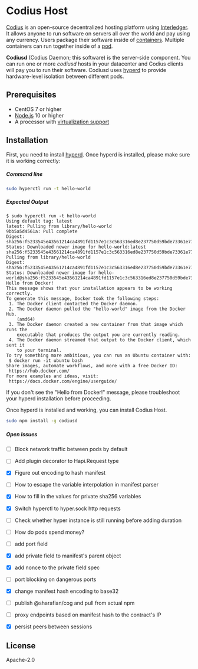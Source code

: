 # Codius Host

[Codius](https://codius.org) is an open-source decentralized hosting platform using [Interledger](https://interledger.org). It allows anyone to run software on servers all over the world and pay using any currency. Users package their software inside of [containers](https://www.docker.com/what-container). Multiple containers can run together inside of a [pod](https://kubernetes.io/docs/concepts/workloads/pods/pod/).

**Codiusd** (Codius Daemon; this software) is the server-side component. You can run one or more *codiusd* hosts in your datacenter and Codius clients will pay you to run their software. Codiusd uses [hyperd](https://github.com/hyperhq/hyperd) to provide hardware-level isolation between different pods.

## Prerequisites

* CentOS 7 or higher
* [Node.js](https://nodejs.org) 10 or higher
* A processor with [virtualization support](https://wiki.centos.org/HowTos/KVM#head-6cbcdf8f149ebcf19d53199a30eb053a9fc482db)

## Installation

First, you need to install [hyperd](https://github.com/hyperhq/hyperd). Once hyperd is installed, please make sure it is working correctly:

##### Command line
```sh
sudo hyperctl run -t hello-world
```

##### Expected Output
```
$ sudo hyperctl run -t hello-world
Using default tag: latest
latest: Pulling from library/hello-world
9bb5a5d4561a: Pull complete
Digest: sha256:f5233545e43561214ca4891fd1157e1c3c563316ed8e237750d59bde73361e77
Status: Downloaded newer image for hello-world:latest
sha256:f5233545e43561214ca4891fd1157e1c3c563316ed8e237750d59bde73361e77: Pulling from library/hello-world
Digest: sha256:f5233545e43561214ca4891fd1157e1c3c563316ed8e237750d59bde73361e77
Status: Downloaded newer image for hello-world@sha256:f5233545e43561214ca4891fd1157e1c3c563316ed8e237750d59bde73361e77
Hello from Docker!
This message shows that your installation appears to be working correctly.
To generate this message, Docker took the following steps:
 1. The Docker client contacted the Docker daemon.
 2. The Docker daemon pulled the "hello-world" image from the Docker Hub.
    (amd64)
 3. The Docker daemon created a new container from that image which runs the
    executable that produces the output you are currently reading.
 4. The Docker daemon streamed that output to the Docker client, which sent it
    to your terminal.
To try something more ambitious, you can run an Ubuntu container with:
 $ docker run -it ubuntu bash
Share images, automate workflows, and more with a free Docker ID:
 https://hub.docker.com/
For more examples and ideas, visit:
 https://docs.docker.com/engine/userguide/
```

If you don't see the "Hello from Docker!" message, please troubleshoot your hyperd installation before proceeding.

Once hyperd is installed and working, you can install Codius Host.

```sh
sudo npm install -g codiusd
```

##### Open Issues

* [ ] Block network traffic between pods by default
* [ ] Add plugin decorator to Hapi.Request type
* [x] Figure out encoding to hash manifest
* [ ] How to escape the variable interpolation in manifest parser
* [x] How to fill in the values for private sha256 variables
* [x] Switch hyperctl to hyper.sock http requests
* [ ] Check whether hyper instance is still running before adding duration
* [ ] How do pods spend money?
* [ ] add port field
* [x] add private field to manifest's parent object
* [x] add nonce to the private field spec
* [ ] port blocking on dangerous ports
* [x] change manifest hash encoding to base32
* [ ] publish @sharafian/cog and pull from actual npm
* [ ] proxy endpoints based on manifest hash to the contract's IP
* [x] persist peers between sessions


## License

Apache-2.0
